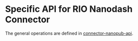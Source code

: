 # Specific API for RIO Nanodash Connector

The general operations are defined in [connector-nanopub-api](https://github.com/knowledgepixels/connector-nanopub-api).
